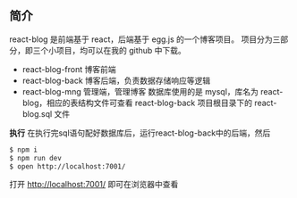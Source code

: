## 简介

react-blog 是前端基于 react，后端基于 egg.js 的一个博客项目。
项目分为三部分，即三个小项目，均可以在我的 github 中下载。

- react-blog-front 博客前端
- react-blog-back 博客后端，负责数据存储响应等逻辑
- react-blog-mng 管理端，管理博客
  数据库使用的是 mysql，库名为 react-blog，相应的表结构文件可查看 react-blog-back 项目根目录下的 react-blog.sql 文件


**执行**
在执行完sql语句配好数据库后，运行react-blog-back中的后端，然后

```bash
$ npm i
$ npm run dev
$ open http://localhost:7001/
```

打开 [http://localhost:7001/](http://localhost:7001/) 即可在浏览器中查看
